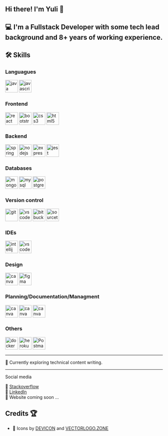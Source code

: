 ## Hi there! I'm Yuli 👋

&#128187; I'm a **Fullstack Developer** with some **tech lead background** and **8+ years of working experience**.
--------------------------------

## 🛠️ Skills

### Languagues
<p>
  <img src="https://cdn.jsdelivr.net/gh/devicons/devicon/icons/java/java-original.svg" alt="java" width="40" height="40" />
  <img src="https://cdn.jsdelivr.net/gh/devicons/devicon/icons/javascript/javascript-original.svg" alt="javascript" width="40" height="40" />    
</p>

### Frontend
<p>
  <img src="https://cdn.jsdelivr.net/gh/devicons/devicon/icons/react/react-original.svg" alt="react" width="40" height="40" />
  <img src="https://cdn.jsdelivr.net/gh/devicons/devicon/icons/bootstrap/bootstrap-original.svg" alt="bootstrap" width="40" height="40" />        
  <img src="https://cdn.jsdelivr.net/gh/devicons/devicon/icons/css3/css3-original.svg" alt="css3" width="40" height="40" />
  <img src="https://cdn.jsdelivr.net/gh/devicons/devicon/icons/html5/html5-original.svg" alt="html5" width="40" height="40" />
</p>

### Backend
<p>
  <img src="https://cdn.jsdelivr.net/gh/devicons/devicon/icons/spring/spring-original.svg" alt="spring" width="40" height="40" />
  <img src="https://cdn.jsdelivr.net/gh/devicons/devicon/icons/nodejs/nodejs-original.svg" alt="nodejs" width="40" height="40" />
  <img src="https://cdn.jsdelivr.net/gh/devicons/devicon/icons/express/express-original-wordmark.svg" alt="express" width="40" height="40" />
  <img src="https://cdn.jsdelivr.net/gh/devicons/devicon/icons/jest/jest-plain.svg" alt="jest" width="40" height="40" />   
</p>

### Databases
<p>
  <img src="https://cdn.jsdelivr.net/gh/devicons/devicon/icons/mongodb/mongodb-original.svg" alt="mongodb" width="40" height="40" />
  <img src="https://cdn.jsdelivr.net/gh/devicons/devicon/icons/mysql/mysql-original-wordmark.svg" alt="mysql" width="40" height="40" />
  <img src="https://cdn.jsdelivr.net/gh/devicons/devicon/icons/postgresql/postgresql-original.svg" alt="postgresql" width="40" height="40" />   
</p>

### Version control
<p>
  <img src="https://cdn.jsdelivr.net/gh/devicons/devicon/icons/git/git-original.svg" alt="git" width="40" height="40" />
  <img src="https://cdn.jsdelivr.net/gh/devicons/devicon/icons/github/github-original.svg" alt="vscode" width="40" height="40" />
  <img src="https://cdn.jsdelivr.net/gh/devicons/devicon/icons/bitbucket/bitbucket-original.svg" alt="bitbucket" width="40" height="40" />
  <img src="https://cdn.jsdelivr.net/gh/devicons/devicon/icons/sourcetree/sourcetree-original.svg" alt="sourcetree" width="40" height="40" />
</p>

### IDEs
<p>
  <img src="https://cdn.jsdelivr.net/gh/devicons/devicon/icons/intellij/intellij-original.svg" alt="intellij" width="40" height="40" />
  <img src="https://cdn.jsdelivr.net/gh/devicons/devicon/icons/vscode/vscode-original.svg" alt="vscode" width="40" height="40" />
</p>

### Design
<p>
  <img src="https://cdn.jsdelivr.net/gh/devicons/devicon/icons/canva/canva-original.svg" alt="canva" width="40" height="40" />
  <img src="https://cdn.jsdelivr.net/gh/devicons/devicon/icons/figma/figma-original.svg" alt="figma" width="40" height="40" />  
</p>   

### Planning/Documentation/Managment
<p>
  <img src="https://cdn.jsdelivr.net/gh/devicons/devicon/icons/jira/jira-original.svg" alt="canva" width="40" height="40" />
  <img src="https://cdn.jsdelivr.net/gh/devicons/devicon/icons/confluence/confluence-original.svg" alt="canva" width="40" height="40" />
  <img src="https://cdn.jsdelivr.net/gh/devicons/devicon/icons/trello/trello-plain.svg" alt="canva" width="40" height="40" />
</p>

### Others
<p>
  <img src="https://cdn.jsdelivr.net/gh/devicons/devicon/icons/docker/docker-original.svg" alt="docker" width="40" height="40" />
  <img src="https://cdn.jsdelivr.net/gh/devicons/devicon/icons/heroku/heroku-plain-wordmark.svg" alt="heroku" width="40" height="40" />
  <img src="https://www.vectorlogo.zone/logos/getpostman/getpostman-icon.svg" title="Postman"  alt="Postman" width="40" height="40"/>
</p>

--------------------------------

🌱 Currently exploring technical content writing.

--------------------------------

Social media

&#128204; [Stackoverflow](https://stackoverflow.com/users/18516849/ypdev19)
<br>
&#128204; [LinkedIn](https://www.linkedin.com/in/ypetrilli/)
<br>
&#128204; Website coming soon ...

Credits 🏆
--------------------------------
- &#128204; Icons by [DEVICON](https://devicon.dev/) and [VECTORLOGO.ZONE](https://www.vectorlogo.zone/)
<!--
**ypdev19/ypdev19** is a ✨ _special_ ✨ repository because its `README.md` (this file) appears on your GitHub profile.
&#128204;
Here are some ideas to get you started:
📝
🏆
⭐
🥇
📚
🎓
- 🔭 I’m currently working on ...
- 🌱 I’m currently learning ...
- 👯 I’m looking to collaborate on ...
- 🤔 I’m looking for help with ...
- 💬 Ask me about ...
- 📫 How to reach me: ...
- 😄 Pronouns: ...
- ⚡ Fun fact: ...
-->
